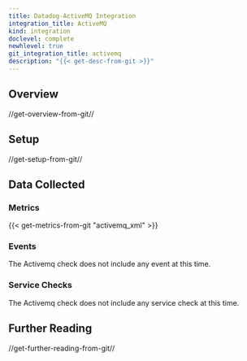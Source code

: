 ```yaml
---
title: Datadog-ActiveMQ Integration
integration_title: ActiveMQ
kind: integration
doclevel: complete
newhlevel: true
git_integration_title: activemq
description: "{{< get-desc-from-git >}}"
---
```


## Overview
//get-overview-from-git//

## Setup
//get-setup-from-git//

## Data Collected
### Metrics

{{< get-metrics-from-git "activemq_xml" >}}

### Events

The Activemq check does not include any event at this time.

### Service Checks

The Activemq check does not include any service check at this time.

## Further Reading
//get-further-reading-from-git//